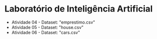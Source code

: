 # Laboratório de Inteligência Artificial

<ul>
  <li>Atividade 04 - Dataset: "emprestimo.csv"</li>
  <li>Atividade 05 - Dataset: "house.csv"</li>
  <li>Atividade 06 - Dataset: "cars.csv"</li>
<ul>
